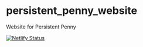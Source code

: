 # persistent_penny_website
Website for Persistent Penny

[![Netlify Status](https://api.netlify.com/api/v1/badges/16091a37-5c3b-471a-86f4-42f4bfc7cf8e/deploy-status)](https://app.netlify.com/sites/persistentpenny/deploys)

